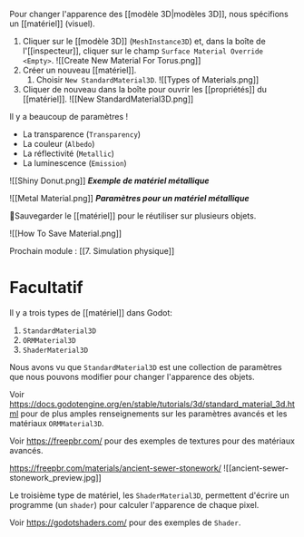 Pour changer l'apparence des [[modèle 3D|modèles 3D]], nous spécifions un [[matériel]] (visuel).

1. Cliquer sur le [[modèle 3D]] (`MeshInstance3D`) et, dans la boîte de l'[[inspecteur]], cliquer sur le champ `Surface Material Override` `<Empty>`.
	![[Create New Material For Torus.png]]
2. Créer un nouveau [[matériel]].
	1. Choisir `New StandardMaterial3D`.
	 ![[Types of Materials.png]]
3. Cliquer de nouveau dans la boîte pour ouvrir les [[propriétés]] du [[matériel]].
	 ![[New StandardMaterial3D.png]]


Il y a beaucoup de paramètres !
- La transparence (`Transparency`)
- La couleur (`Albedo`)
- La réflectivité (`Metallic`)
- La luminescence (`Emission`)

![[Shiny Donut.png]]
***Exemple de matériel métallique***

![[Metal Material.png]]
***Paramètres pour un matériel métallique***

💾Sauvegarder le [[matériel]] pour le réutiliser sur plusieurs objets.

![[How To Save Material.png]]

Prochain module : [[7. Simulation physique]]

# Facultatif

Il y a trois types de [[matériel]] dans Godot:
1. `StandardMaterial3D`
2. `ORMMaterial3D`
3. `ShaderMaterial3D`

Nous avons vu que `StandardMaterial3D` est une collection de paramètres que nous pouvons modifier pour changer l'apparence des objets. 

Voir https://docs.godotengine.org/en/stable/tutorials/3d/standard_material_3d.html pour de plus amples renseignements sur les paramètres avancés et les matériaux `ORMMaterial3D`.

Voir https://freepbr.com/ pour des exemples de textures pour des matériaux avancés.

https://freepbr.com/materials/ancient-sewer-stonework/
![[ancient-sewer-stonework_preview.jpg]]

Le troisième type de matériel, les `ShaderMaterial3D`, permettent d'écrire un programme (un `shader`) pour calculer l'apparence de chaque pixel.

Voir https://godotshaders.com/ pour des exemples de `Shader`.